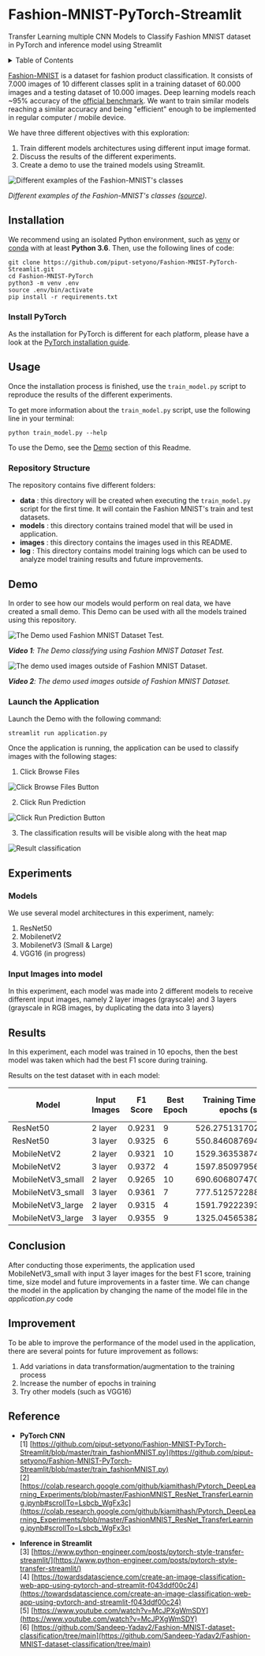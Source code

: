 # Fashion-MNIST-PyTorch-Streamlit
Transfer Learning multiple CNN Models to Classify Fashion MNIST dataset in PyTorch and inference model using Streamlit

<details><summary>Table of Contents</summary><p>

1. [Installation](https://github.com/piput-setyono/Fashion-MNIST-PyTorch-Streamlit#installation)
2. [Usage](https://github.com/piput-setyono/Fashion-MNIST-PyTorch-Streamlit#usage)
3. [Demo](https://github.com/piput-setyono/Fashion-MNIST-PyTorch-Streamlit#demo)
4. [Experiments](https://github.com/piput-setyono/Fashion-MNIST-PyTorch-Streamlit#experiments)
5. [Results](https://github.com/piput-setyono/Fashion-MNIST-PyTorch-Streamlit#results)
6. [Conclusion](https://github.com/piput-setyono/Fashion-MNIST-PyTorch-Streamlit#conclusion)
6. [Improvement](https://github.com/piput-setyono/Fashion-MNIST-PyTorch-Streamlit#improvement)
8. [Reference](https://github.com/piput-setyono/Fashion-MNIST-PyTorch-Streamlit#reference)
</p></details><p></p>

[Fashion-MNIST](https://github.com/zalandoresearch/fashion-mnist) is a dataset for fashion product classification. It consists of 7.000 images of 10 different classes split in a training dataset of 60.000 images and a testing dataset of 10.000 images. Deep learning models reach ~95% accuracy of the [official benchmark](https://github.com/zalandoresearch/fashion-mnist#benchmark). We want to train similar models reaching a similar accuracy and being "efficient" enough to be implemented in regular computer / mobile device.

We have three different objectives with this exploration:

1. Train different models architectures using different input image format.
2. Discuss the results of the different experiments.
3. Create a demo to use the trained models using Streamlit.

![Different examples of the Fashion-MNIST's classes](images/examples_classes.png "Different examples of the Fashion-MNIST's classes")

_Different examples of the Fashion-MNIST's classes ([source](https://cran.r-project.org/web/packages/keras/vignettes/tutorial_basic_classification.html))._

## Installation

We recommend using an isolated Python environment, such as [venv](https://docs.python.org/3/library/venv.html) or [conda](https://docs.conda.io/en/latest/) with at least **Python 3.6**. Then, use the following lines of code:

```
git clone https://github.com/piput-setyono/Fashion-MNIST-PyTorch-Streamlit.git
cd Fashion-MNIST-PyTorch
python3 -m venv .env
source .env/bin/activate
pip install -r requirements.txt
```

### Install PyTorch

As the installation for PyTorch is different for each platform, please have a look at the [PyTorch installation guide](https://pytorch.org/get-started/locally/).

## Usage

Once the installation process is finished, use the `train_model.py` script to reproduce the results of the different experiments.

To get more information about the `train_model.py` script, use the following line in your terminal:

```
python train_model.py --help
```

To use the Demo, see the [Demo](https://github.com/piput-setyono/Fashion-MNIST-PyTorch-Streamlit#demo) section of this Readme.

### Repository Structure

The repository contains five different folders:

- **data** : this directory will be created when executing the `train_model.py` script for the first time. It will contain the Fashion MNIST's train and test datasets.
- **models** : this directory contains trained model that will be used in application.
- **images** : this directory contains the images used in this README.
- **log** : This directory contains model training logs which can be used to analyze model training results and future improvements.

## Demo

In order to see how our models would perform on real data, we have created a small demo. This Demo can be used with all the models trained using this repository.

![The Demo used Fashion MNIST Dataset Test.](images/predict_mnist_data.gif "The Demo used Fashion MNIST Dataset Test.")

_**Video 1**: The Demo classifying using Fashion MNIST Dataset Test._

![The demo used images outside of Fashion MNIST Dataset.](images/predict_outside_mnist.gif "The demo used images outside of Fashion MNIST Dataset.")

_**Video 2**: The demo used images outside of Fashion MNIST Dataset._

### Launch the Application

Launch the Demo with the following command:

```
streamlit run application.py
```

Once the application is running, the application can be used to classify images with the following stages:

1. Click Browse Files

![Click Browse Files Button](images/browse_files.png "Click Browse Files Button")

2. Click Run Prediction

![Click Run Prediction Button](images/run_prediction.png "Click Run Prediction Button")

3. The classification results will be visible along with the heat map

![Result classification](images/result.png "Result classification")

## Experiments

### Models

We use several model architectures in this experiment, namely:

1. ResNet50
2. MobilenetV2
3. MobilenetV3 (Small & Large)
4. VGG16 (in progress)

### Input Images into model

In this experiment, each model was made into 2 different models to receive different input images, namely 2 layer images (grayscale) and 3 layers (grayscale in RGB images, by duplicating the data into 3 layers)

## Results

In this experiment, each model was trained in 10 epochs, then the best model was taken which had the best F1 score during training.

Results on the test dataset with in each model:

| Model             | Input Images | F1 Score | Best Epoch | Training Time in 10 epochs (s) | model _state_dict_ size (KB) |
| ----------------- | ------------ | -------- | ---------- | ------------------------------ | ---------------------------- |
| ResNet50          | 2 layer      | 0.9231   |      9     |  526.2751317024231             | 92.205                       |
| ResNet50          | 3 layer      | 0.9325   |      6     |  550.8460876941681             | 92.229                       |
| MobileNetV2       | 2 layer      | 0.9321   |     10     | 1529.3635387420654             |  8.985                       |
| MobileNetV2       | 3 layer      | 0.9372   |      4     | 1597.850979566574              |  9.987                       |
| MobileNetV3_small | 2 layer      | 0.9265   |     10     |  690.6068074703217             |  6.108                       |
| MobileNetV3_small | 3 layer      | 0.9361   |      7     |  777.5125722885132             |  6.109                       |
| MobileNetV3_large | 2 layer      | 0.9315   |      4     | 1591.792223930359              | 16.683                       |
| MobileNetV3_large | 3 layer      | 0.9355   |      9     | 1325.0456538200378             | 16.684                       |

## Conclusion

After conducting those experiments, the application used MobileNetV3_small with input 3 layer images for the best F1 score, training time, size model and future improvements in a faster time. We can change the model in the application by changing the name of the model file in the _application.py_ code

## Improvement

To be able to improve the performance of the model used in the application, there are several points for future improvement as follows:
1. Add variations in data transformation/augmentation to the training process
2. Increase the number of epochs in training
3. Try other models (such as VGG16)

## Reference
- **PyTorch CNN**<br/>
[1] [https://github.com/piput-setyono/Fashion-MNIST-PyTorch-Streamlit/blob/master/train_fashionMNIST.py](https://github.com/piput-setyono/Fashion-MNIST-PyTorch-Streamlit/blob/master/train_fashionMNIST.py)<br/>
[2] [https://colab.research.google.com/github/kjamithash/Pytorch_DeepLearning_Experiments/blob/master/FashionMNIST_ResNet_TransferLearning.ipynb#scrollTo=Lsbcb_WgFx3c](https://colab.research.google.com/github/kjamithash/Pytorch_DeepLearning_Experiments/blob/master/FashionMNIST_ResNet_TransferLearning.ipynb#scrollTo=Lsbcb_WgFx3c)

- **Inference in Streamlit**<br/>
[3] [https://www.python-engineer.com/posts/pytorch-style-transfer-streamlit/](https://www.python-engineer.com/posts/pytorch-style-transfer-streamlit/)<br/>
[4] [https://towardsdatascience.com/create-an-image-classification-web-app-using-pytorch-and-streamlit-f043ddf00c24](https://towardsdatascience.com/create-an-image-classification-web-app-using-pytorch-and-streamlit-f043ddf00c24)<br/>
[5] [https://www.youtube.com/watch?v=McJPXgWmSDY](https://www.youtube.com/watch?v=McJPXgWmSDY)<br/>
[6] [https://github.com/Sandeep-Yadav2/Fashion-MNIST-dataset-classification/tree/main](https://github.com/Sandeep-Yadav2/Fashion-MNIST-dataset-classification/tree/main)
